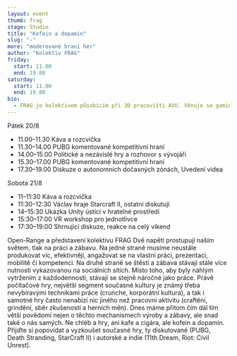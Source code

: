 ```yaml
---
layout: event
thumb: frag
stage: Studio
title: "Kofein a dopamin"
slug: "-"
more: "moderované hraní her"
author: "Kolektiv FRAG"
friday:
  start: 11.00
  end: 19.00
saturday:
  start: 11.00
  end: 19.00
bio:
  - FRAG je kolektivem působícím při 3D pracovišti AVU. Věnuje se gamingu, jeho přesahům s uměním, filosofií a 3D technologiemi. Jde o otevřenou skupinu, kterou tvoří především Adam Trbušek, Artur Magrot, Václav Janoščík, Filip Hauer, Viktor Takáč a Jakub Rajnoch.
---
```


Pátek 20/8

- 11.00–11.30 Káva a rozcvička
- 11.30–14.00 PUBG komentované kompetitivní hraní
- 14.00–15.00 Politické a nezávislé hry a rozhovor s vývojáři
- 15.30–17.00 PUBG komentované kompetitivní hraní
- 17.30–19.00 Diskuze o autonomních dočasných zónách, Uvedení videa

Sobota 21/8

- 11–11:30 Káva a rozcvička
- 11:30–12:30 Václav hraje Starcraft II, ostatní diskutují
- 14–15:30 Ukázka Unity ústící v hratelné prostředí
- 15:30–17:00 VR workshop pro jednotlivce
- 17:30–19:00 Shrnující diskuze, reakce na celý víkend

Open-Range a představení kolektivu FRAG
Dvě napětí prostupují naším světem, tlak na práci a zábavu. Na jedné straně musíme neustále produkovat víc, efektivněji, angažovat se na vlastní práci, prezentaci, mobilitě či kompetenci. Na druhé straně se štěstí a zábava stávají stále více nutností vykazovanou na sociálních sítích. Místo toho, aby byly náhlým vytržením z každodennosti, stávají se stejně náročné jako práce. Právě počítačové hry, největší segment současné kultury je známý třeba nevybíravými technikami práce (crunche, korporátní kultura), a tak i samotné hry často nenabízí nic jiného než pracovní aktivitu (craftění, grindění, sběr zkušeností a herních měn). Dnes máme přitom čím dál tím větší povědomí nejen o těchto mechanismech výroby a zábavy, ale snad také o nás samých. Ne chléb a hry, ani kafe a cigára, ale kofein a dopamin. Přijďte si popovídat a vyzkoušet současné hry, ty diskutované (PUBG, Death Stranding, StarCraft II) i autorské a indie (11th Dream, Riot: Civil Unrest).
